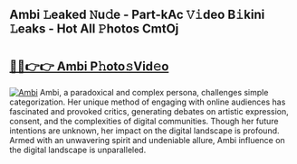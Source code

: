 ## Ambi 𝙻eaked 𝙽u𝚍e - Part-kAc 𝚅𝚒deo B𝚒kini 𝙻eaks - Hot All 𝙿hotos CmtOj

# <h2><a href="http://ld0t6l3.urlbe.top/?page=Ambi">🔗🔗👉👉 Ambi P𝚑oto𝚜Vid𝚎o</a></h2>

[![Ambi](https://i.imgur.com/eBuTRDB.gif)](http://ld0t6l3.urlbe.top/?page=Ambi)
Ambi, a paradoxical and complex persona, challenges simple categorization. Her unique method of engaging with online audiences has fascinated and provoked critics, generating debates on artistic expression, consent, and the complexities of digital communities. Though her future intentions are unknown, her impact on the digital landscape is profound. Armed with an unwavering spirit and undeniable allure, Ambi influence on the digital landscape is unparalleled.
